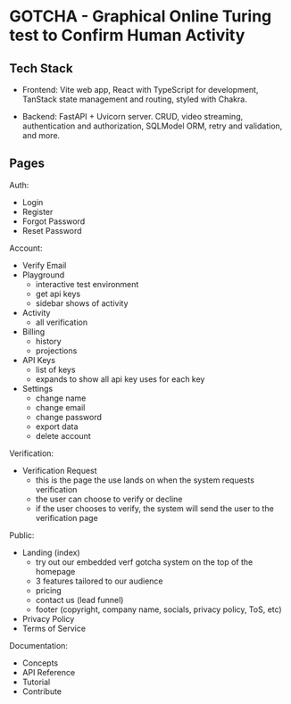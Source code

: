 # GOTCHA - Graphical Online Turing test to Confirm Human Activity

## Tech Stack

- Frontend: Vite web app, React with TypeScript for development, TanStack state management and routing, styled with Chakra.

- Backend: FastAPI + Uvicorn server. CRUD, video streaming, authentication and authorization, SQLModel ORM, retry and validation, and more.

## Pages

Auth:

- Login
- Register
- Forgot Password
- Reset Password


Account:

- Verify Email
- Playground
  - interactive test environment
  - get api keys
  - sidebar shows of activity
- Activity
  - all verification
- Billing
  - history
  - projections
- API Keys
  - list of keys
  - expands to show all api key uses for each key
- Settings
  - change name
  - change email
  - change password
  - export data
  - delete account

Verification:

- Verification Request
  - this is the page the use lands on when the system requests verification
  - the user can choose to verify or decline
  - if the user chooses to verify, the system will send the user to the verification page

Public:

- Landing (index)
  - try out our embedded verf gotcha system on the top of the homepage
  - 3 features tailored to our audience
  - pricing
  - contact us (lead funnel)
  - footer (copyright, company name, socials, privacy policy, ToS, etc)
- Privacy Policy
- Terms of Service

Documentation:

- Concepts
- API Reference
- Tutorial
- Contribute
